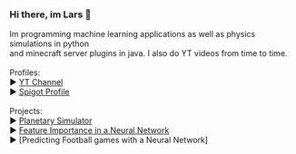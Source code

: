 ### Hi there, im Lars 🔭

Im programming machine learning applications as well as physics simulations in python<br>
and minecraft server plugins in java. I also do YT videos from time to time.<br>
<br>
Profiles:<br>
▶ [YT Channel](https://www.youtube.com/channel/UCJ95Q483a7GzTNrw2hnICUw/videos)<br>
▶ [Spigot Profile](https://www.spigotmc.org/members/masterx12377.1481119/#resources)<br>
<br>
Projects:<br>
▶ [Planetary Simulator](https://github.com/larsfriese/vpython-astrophysics)<br>
▶ [Feature Importance in a Neural Network](https://github.com/larsfriese/ml_scripts/blob/main/tensorflow_scripts/analysis_number_to_binary.ipynb)<br>
▶ [Predicting Football games with a Neural Network]

<!--
**larsfriese/larsfriese** is a ✨ _special_ ✨ repository because its `README.md` (this file) appears on your GitHub profile.

Here are some ideas to get you started:

- 🔭 I’m currently working on ...
- 🌱 I’m currently learning ...
- 👯 I’m looking to collaborate on ...
- 🤔 I’m looking for help with ...
- 💬 Ask me about ...
- 📫 How to reach me: ...
- 😄 Pronouns: ...
- ⚡ Fun fact: ...
-->
